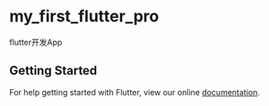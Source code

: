 # my_first_flutter_pro

flutter开发App

## Getting Started

For help getting started with Flutter, view our online
[documentation](https://flutter.io/).
